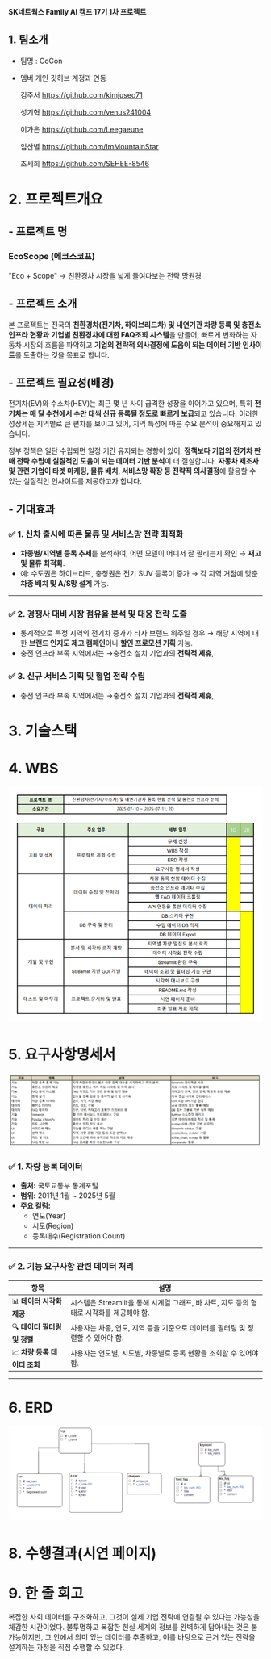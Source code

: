 **SK네트웍스 Family AI 캠프 17기 1차 프로젝트**

## 1. 팀소개

- 팀명 : CoCon
- 멤버 개인 깃허브 계정과 연동

    김주서 https://github.com/kimjuseo71

    성기혁 https://github.com/venus241004
  
    이가은 https://github.com/Leegaeune

    임산별 https://github.com/ImMountainStar
  
    조세희 https://github.com/SEHEE-8546



# 2. 프로젝트개요

## - 프로젝트 명

### EcoScope (에코스코프)
"Eco + Scope" → 친환경차 시장을 넓게 들여다보는 전략 망원경

## - 프로젝트 소개

 본 프로젝트는 전국의 **친환경차(전기차, 하이브리드차) 및 내연기관 차량 등록 및 충전소 인프라 현황과** **기업별 친환경차에 대한 FAQ조회 시스템**을 만들어, 빠르게 변화하는 자동차 시장의 흐름을 파악하고 **기업의 전략적 의사결정에 도움이 되는 데이터 기반 인사이트**를 도출하는 것을 목표로 합니다.

## - 프로젝트 필요성(배경)

 전기차(EV)와 수소차(HEV)는 최근 몇 년 사이 급격한 성장을 이어가고 있으며, 특히 **전기차는 매  달 수천에서 수만 대씩 신규 등록될 정도로 빠르게 보급**되고 있습니다. 이러한 성장세는 지역별로 큰 편차를 보이고 있어, 지역 특성에 따른 수요 분석이 중요해지고 있습니다.

 정부 정책은 일단 수립되면 일정 기간 유지되는 경향이 있어, **정책보다 기업의 전기차 판매 전략 수립에 실질적인 도움이 되는 데이터 기반 분석**이 더 절실합니다. **자동차 제조사 및 관련 기업이 타겟 마케팅, 물류 배치, 서비스망 확장 등 전략적 의사결정**에 활용할 수 있는 실질적인 인사이트를 제공하고자 합니다.



## - 기대효과

### ✅ 1. 신차 출시에 따른 물류 및 서비스망 전략 최적화

- **차종별/지역별 등록 추세**를 분석하여, 어떤 모델이 어디서 잘 팔리는지 확인 → **재고 및 물류 최적화**.
- 예: 수도권은 하이브리드, 충청권은 전기 SUV 등록이 증가 → 각 지역 거점에 맞춘 **차종 배치 및 A/S망 설계** 가능.

---

### ✅ 2. **경쟁사 대비 시장 점유율 분석 및 대응 전략 도출**

- 통계적으로 특정 지역의 전기차 증가가 타사 브랜드 위주일 경우 → 해당 지역에 대한 **브랜드 인지도 제고 캠페인**이나 **할인 프로모션 기획** 가능.
- 충전 인프라 부족 지역에서는 →충전소 설치 기업과의 **전략적 제휴**,

### ✅ 3. **신규 서비스 기획 및 협업 전략 수립**

- 충전 인프라 부족 지역에서는 →충전소 설치 기업과의 **전략적 제휴**,

# 3. 기술스택




# 4. WBS
![WBS 시각화 이미지](image/wbs_cocon.png)

# 5. 요구사항명세서

![WBS 시각화 이미지](image/req_cocon.png)

### ✅ **1. 차량 등록 데이터**

- **출처:** 국토교통부 통계포털
- **범위:** 2011년 1월 ~ 2025년 5월
- **주요 컬럼:**
    - 연도(Year)
    - 시도(Region)
    - 등록대수(Registration Count)

---

### ✅ **2. 기능 요구사항 관련 데이터 처리**

| 항목 | 설명 |
| --- | --- |
| 📊 **데이터 시각화 제공** | 시스템은 Streamlit을 통해 시계열 그래프, 바 차트, 지도 등의 형태로 시각화를 제공해야 함. |
| 🔍 **데이터 필터링 및 정렬** | 사용자는 차종, 연도, 지역 등을 기준으로 데이터를 필터링 및 정렬할 수 있어야 함. |
| 📈 **차량 등록 데이터 조회** | 사용자는 연도별, 시도별, 차종별로 등록 현황을 조회할 수 있어야 함. |

---



# 6. ERD

![ERD 시각화 이미지](image/erd_cocon.png)



# 8. 수행결과(시연 페이지)

# 9. 한 줄 회고

복잡한 사회 데이터를 구조화하고, 그것이 실제 기업 전략에 연결될 수 있다는 가능성을 체감한 시간이었다.
불투명하고 복잡한 현실 세계의 정보를 완벽하게 담아내는 것은 불가능하지만, 그 안에서 의미 있는 데이터를 추출하고, 이를 바탕으로 근거 있는 전략을 설계하는 과정을 직접 수행할 수 있었다.


